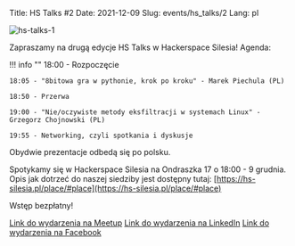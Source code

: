 Title: HS Talks #2
Date: 2021-12-09
Slug: events/hs_talks/2
Lang: pl

![hs-talks-1](/images/hs_talks/hs_talks_2.png)

Zapraszamy na drugą edycje HS Talks w Hackerspace Silesia!
Agenda:

!!! info ""
    18:00 - Rozpoczęcie

    18:05 - "8bitowa gra w pythonie, krok po kroku" - Marek Piechula (PL)
    
    18:50 - Przerwa
    
    19:00 - "Nie/oczywiste metody eksfiltracji w systemach Linux" - Grzegorz Chojnowski (PL)
    
    19:55 - Networking, czyli spotkania i dyskusje
    


Obydwie prezentacje odbedą się po polsku.

Spotykamy się w Hackerspace Silesia na Ondraszka 17 o 18:00 - 9 grudnia. Opis jak dotrzeć do naszej siedziby jest dostępny tutaj: [https://hs-silesia.pl/place/#place](https://hs-silesia.pl/place/#place)

Wstęp bezpłatny!

[Link do wydarzenia na Meetup](https://www.meetup.com/Hackerspace-Silesia/events/281102887/)
[Link do wydarzenia na LinkedIn](https://www.linkedin.com/events/hstalks-16850008218270273536/)
[Link do wydarzenia na Facebook](https://www.facebook.com/events/419112679649783?ref=newsfeed)